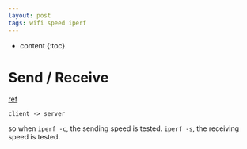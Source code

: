 ```yaml
---
layout: post
tags: wifi speed iperf
---
```

* content
{:toc}


Send / Receive
==============

[ref](https://github.com/esnet/iperf/issues/480)

```
client -> server
```

so when `iperf -c`, the sending speed is tested.
`iperf -s`, the receiving speed is tested.


